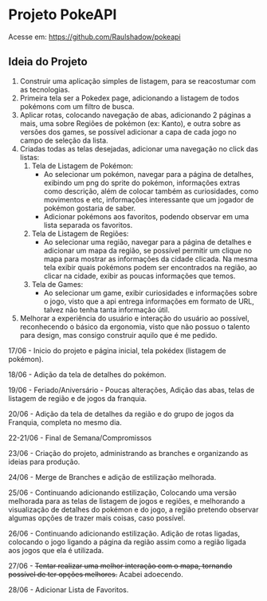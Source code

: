 # Projeto PokeAPI
Acesse em: https://github.com/Raulshadow/pokeapi

## Ideia do Projeto
1. Construir uma aplicação simples de listagem, para se reacostumar com as tecnologias.
2. Primeira tela ser a Pokedex page, adicionando a listagem de todos pokémons com um filtro de busca.
3. Aplicar rotas, colocando navegação de abas, adicionando 2 páginas a mais, uma sobre Regiões de pokémon (ex: Kanto), e outra sobre as versões dos games, se possível adicionar a capa de cada jogo no campo de seleção da lista.
4. Criadas todas as telas desejadas, adicionar uma navegação no click das listas:
    1. Tela de Listagem de Pokémon:
        - Ao selecionar um pokémon, navegar para a página de detalhes, exibindo um png do sprite do pokémon, informações extras como descrição, além de colocar também as curiosidades, como movimentos e etc, informações interessante que um jogador de pokémon gostaria de saber.
        - Adicionar pokémons aos favoritos, podendo observar em uma lista separada os favoritos.
    2. Tela de Listagem de Regiões:
        - Ao selecionar uma região, navegar para a página de detalhes e adicionar um mapa da região, se possível permitir um clique no mapa para mostrar as informações da cidade clicada. Na mesma tela exibir quais pokémons podem ser encontrados na região, ao clicar na cidade, exibir as poucas informações que temos.
    3. Tela de Games:
        - Ao selecionar um game, exibir curiosidades e informações sobre o jogo, visto que a api entrega informações em formato de URL, talvez não tenha tanta informação útil.
5. Melhorar a experiência do usuário e interação do usuário ao possível, reconhecendo o básico da ergonomia, visto que não possuo o talento para design, mas consigo construir aquilo que é me pedido.

17/06 - Inicio do projeto e página inicial, tela pokédex (listagem de pokémon).

18/06 - Adição da tela de detalhes do pokémon.

19/06 - Feriado/Aniversário - Poucas alterações, Adição das abas, telas de listagem de região e de jogos da franquia.

20/06 - Adição da tela de detalhes da região e do grupo de jogos da Franquia, completa no mesmo dia.

22-21/06 - Final de Semana/Compromissos

23/06 - Criação do projeto, administrando as branches e organizando as ideias para produção.

24/06 - Merge de Branches e adição de estilização melhorada.

25/06 - Continuando adicionando estilização, Colocando uma versão melhorada para as telas de listagem de jogos e regiões, e melhorando a visualização de detalhes do pokémon e do jogo, a região pretendo observar algumas opções de trazer mais coisas, caso possível.

26/06 - Continuando adicionando estilização. Adição de rotas ligadas, colocando o jogo ligando a página da região assim como a região ligada aos jogos que ela é utilizada.

27/06 - ~~Tentar realizar uma melhor interação com o mapa, tornando possível de ter opções melhores.~~ Acabei adoecendo.

28/06 - Adicionar Lista de Favoritos.

